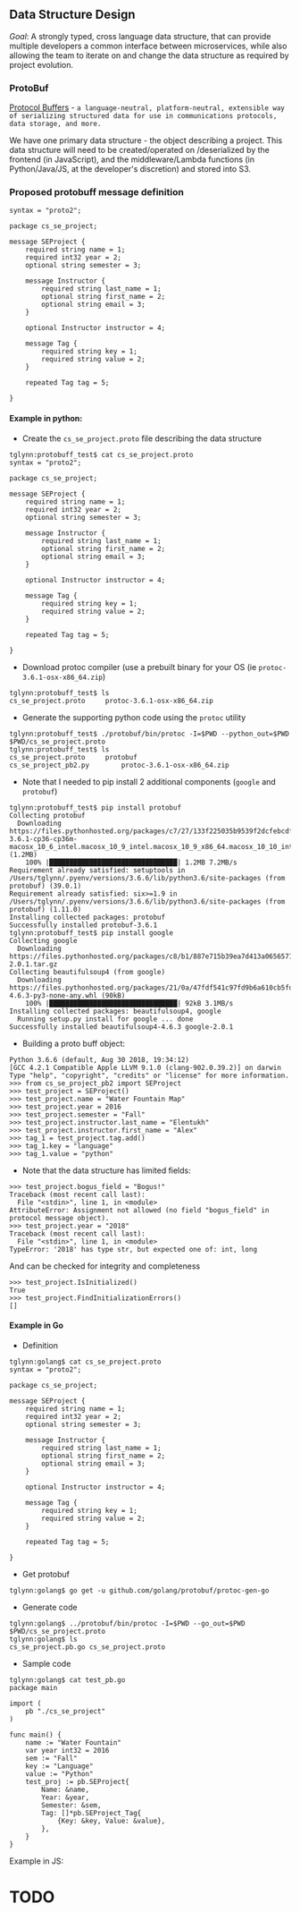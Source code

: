 ## Data Structure Design

_Goal_: A strongly typed, cross language data structure, that can provide multiple developers a common interface between microservices, while also allowing the team to iterate on and change the data structure as required by project evolution.

### ProtoBuf

[Protocol Buffers](https://developers.google.com/protocol-buffers/docs/overview) - `a language-neutral, platform-neutral, extensible way of serializing structured data for use in communications protocols, data storage, and more.`

We have one primary data structure - the object describing a project.  This data structure will need to be created/operated on /deserialized by the frontend (in JavaScript), and the middleware/Lambda functions (in Python/Java/JS, at the developer's discretion) and stored into S3.

### Proposed protobuff message definition

```
syntax = "proto2";

package cs_se_project;

message SEProject {
	required string name = 1;
	required int32 year = 2;
	optional string semester = 3;
	
	message Instructor {
		required string last_name = 1;
		optional string first_name = 2;
		optional string email = 3;
	}
	
	optional Instructor instructor = 4;
	
	message Tag {
		required string key = 1;
		required string value = 2;
	}
	
	repeated Tag tag = 5;
		
}
```

#### Example in python:

* Create the `cs_se_project.proto` file describing the data structure

```
tglynn:protobuff_test$ cat cs_se_project.proto
syntax = "proto2";

package cs_se_project;

message SEProject {
	required string name = 1;
	required int32 year = 2;
	optional string semester = 3;

	message Instructor {
		required string last_name = 1;
		optional string first_name = 2;
		optional string email = 3;
	}

	optional Instructor instructor = 4;

	message Tag {
		required string key = 1;
		required string value = 2;
	}

	repeated Tag tag = 5;

}
```

* Download protoc compiler (use a prebuilt binary for your OS (ie `protoc-3.6.1-osx-x86_64.zip`)

```
tglynn:protobuff_test$ ls
cs_se_project.proto		protoc-3.6.1-osx-x86_64.zip
```

* Generate the supporting python code using the `protoc` utility

```
tglynn:protobuff_test$ ./protobuf/bin/protoc -I=$PWD --python_out=$PWD $PWD/cs_se_project.proto
tglynn:protobuff_test$ ls
cs_se_project.proto		protobuf
cs_se_project_pb2.py		protoc-3.6.1-osx-x86_64.zip
```

* Note that I needed to pip install 2 additional components (`google` and `protobuf`)

```
tglynn:protobuff_test$ pip install protobuf
Collecting protobuf
  Downloading https://files.pythonhosted.org/packages/c7/27/133f225035b9539f2dcfebcdf9a69ff0152f56e0120160ec5c972ea7deb9/protobuf-3.6.1-cp36-cp36m-macosx_10_6_intel.macosx_10_9_intel.macosx_10_9_x86_64.macosx_10_10_intel.macosx_10_10_x86_64.whl (1.2MB)
    100% |████████████████████████████████| 1.2MB 7.2MB/s
Requirement already satisfied: setuptools in /Users/tglynn/.pyenv/versions/3.6.6/lib/python3.6/site-packages (from protobuf) (39.0.1)
Requirement already satisfied: six>=1.9 in /Users/tglynn/.pyenv/versions/3.6.6/lib/python3.6/site-packages (from protobuf) (1.11.0)
Installing collected packages: protobuf
Successfully installed protobuf-3.6.1
tglynn:protobuff_test$ pip install google
Collecting google
  Downloading https://files.pythonhosted.org/packages/c8/b1/887e715b39ea7d413a06565713c5ea0e3132156bd6fc2d8b165cee3e559c/google-2.0.1.tar.gz
Collecting beautifulsoup4 (from google)
  Downloading https://files.pythonhosted.org/packages/21/0a/47fdf541c97fd9b6a610cb5fd518175308a7cc60569962e776ac52420387/beautifulsoup4-4.6.3-py3-none-any.whl (90kB)
    100% |████████████████████████████████| 92kB 3.1MB/s
Installing collected packages: beautifulsoup4, google
  Running setup.py install for google ... done
Successfully installed beautifulsoup4-4.6.3 google-2.0.1
```

* Building a proto buff object:

```
Python 3.6.6 (default, Aug 30 2018, 19:34:12)
[GCC 4.2.1 Compatible Apple LLVM 9.1.0 (clang-902.0.39.2)] on darwin
Type "help", "copyright", "credits" or "license" for more information.
>>> from cs_se_project_pb2 import SEProject
>>> test_project = SEProject()
>>> test_project.name = "Water Fountain Map"
>>> test_project.year = 2016
>>> test_project.semester = "Fall"
>>> test_project.instructor.last_name = "Elentukh"
>>> test_project.instructor.first_name = "Alex"
>>> tag_1 = test_project.tag.add()
>>> tag_1.key = "language"
>>> tag_1.value = "python"
```

* Note that the data structure has limited fields:

```
>>> test_project.bogus_field = "Bogus!"
Traceback (most recent call last):
  File "<stdin>", line 1, in <module>
AttributeError: Assignment not allowed (no field "bogus_field" in protocol message object).
>>> test_project.year = "2018"
Traceback (most recent call last):
  File "<stdin>", line 1, in <module>
TypeError: '2018' has type str, but expected one of: int, long
```

And can be checked for integrity and completeness

```
>>> test_project.IsInitialized()
True
>>> test_project.FindInitializationErrors()
[]
```


#### Example in Go

* Definition 

```
tglynn:golang$ cat cs_se_project.proto
syntax = "proto2";

package cs_se_project;

message SEProject {
	required string name = 1;
	required int32 year = 2;
	optional string semester = 3;

	message Instructor {
		required string last_name = 1;
		optional string first_name = 2;
		optional string email = 3;
	}

	optional Instructor instructor = 4;

	message Tag {
		required string key = 1;
		required string value = 2;
	}

	repeated Tag tag = 5;

}

```

* Get protobuf

```
tglynn:golang$ go get -u github.com/golang/protobuf/protoc-gen-go
```

* Generate code

```
tglynn:golang$ ../protobuf/bin/protoc -I=$PWD --go_out=$PWD $PWD/cs_se_project.proto
tglynn:golang$ ls
cs_se_project.pb.go	cs_se_project.proto
```

* Sample code

```
tglynn:golang$ cat test_pb.go
package main

import (
    pb "./cs_se_project"
)

func main() {
    name := "Water Fountain"
    var year int32 = 2016
    sem := "Fall"
    key := "Language"
    value := "Python"
    test_proj := pb.SEProject{
        Name: &name,
        Year: &year,
        Semester: &sem,
        Tag: []*pb.SEProject_Tag{
            {Key: &key, Value: &value},
        },
    }
}
```

Example in JS:

# TODO
